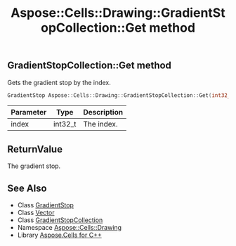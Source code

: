 ﻿---
title: Aspose::Cells::Drawing::GradientStopCollection::Get method
linktitle: Get
second_title: Aspose.Cells for C++ API Reference
description: 'Aspose::Cells::Drawing::GradientStopCollection::Get method. Gets the gradient stop by the index in C++.'
type: docs
weight: 700
url: /cpp/aspose.cells.drawing/gradientstopcollection/get/
---
## GradientStopCollection::Get method


Gets the gradient stop by the index.

```cpp
GradientStop Aspose::Cells::Drawing::GradientStopCollection::Get(int32_t index)
```


| Parameter | Type | Description |
| --- | --- | --- |
| index | int32_t | The index. |

## ReturnValue

The gradient stop.

## See Also

* Class [GradientStop](../../gradientstop/)
* Class [Vector](../../../aspose.cells/vector/)
* Class [GradientStopCollection](../)
* Namespace [Aspose::Cells::Drawing](../../)
* Library [Aspose.Cells for C++](../../../)
